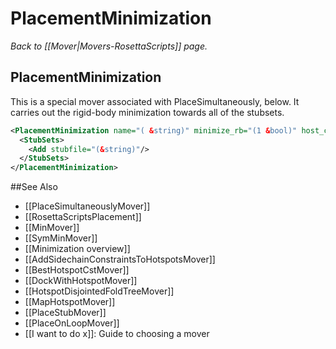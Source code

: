 # PlacementMinimization
*Back to [[Mover|Movers-RosettaScripts]] page.*
## PlacementMinimization

This is a special mover associated with PlaceSimultaneously, below. It carries out the rigid-body minimization towards all of the stubsets.

```xml
<PlacementMinimization name="( &string)" minimize_rb="(1 &bool)" host_chain="(2 &integer)" optimize_foldtree="(0 &bool)" cb_force="(0.5 &Real)">
  <StubSets>
    <Add stubfile="(&string)"/>
  </StubSets>
</PlacementMinimization>
```


##See Also

* [[PlaceSimultaneouslyMover]]
* [[RosettaScriptsPlacement]]
* [[MinMover]]
* [[SymMinMover]]
* [[Minimization overview]]
* [[AddSidechainConstraintsToHotspotsMover]]
* [[BestHotspotCstMover]]
* [[DockWithHotspotMover]]
* [[HotspotDisjointedFoldTreeMover]]
* [[MapHotspotMover]]
* [[PlaceStubMover]]
* [[PlaceOnLoopMover]]
* [[I want to do x]]: Guide to choosing a mover
